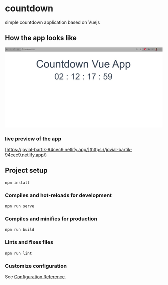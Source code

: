 # countdown

simple countdown application based on Vuejs

## How the app looks like

<p>
  <img src="./assets/countdown.jpg" >
</p>

### live preview of the app

[https://jovial-bartik-94cec9.netlify.app/](https://jovial-bartik-94cec9.netlify.app/)

## Project setup

```
npm install
```

### Compiles and hot-reloads for development

```
npm run serve
```

### Compiles and minifies for production

```
npm run build
```

### Lints and fixes files

```
npm run lint
```

### Customize configuration

See [Configuration Reference](https://cli.vuejs.org/config/).
